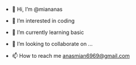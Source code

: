 - 👋 Hi, I’m @miananas

- 👀 I’m interested in coding
- 🌱 I’m currently learning basic
- 💞️ I’m looking to collaborate on ...
- 📫 How to reach me anasmian6969@gmail.com

<!---
miananas6969/miananas6969 is a ✨ special ✨ repository because its `README.md` (this file) appears on your GitHub profile.
You can click the Preview link to take a look at your changes.
--->
